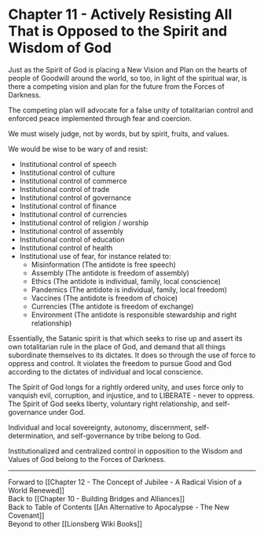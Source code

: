 # Chapter 11 - Actively Resisting All That is Opposed to the Spirit and Wisdom of God

Just as the Spirit of God is placing a New Vision and Plan on the hearts of people of Goodwill around the world, so too, in light of the spiritual war, is there a competing vision and plan for the future from the Forces of Darkness. 

The competing plan will advocate for a false unity of totalitarian control and enforced peace implemented through fear and coercion. 

We must wisely judge, not by words, but by spirit, fruits, and values. 

We would be wise to be wary of and resist: 

- Institutional control of speech  
- Institutional control of culture  
- Institutional control of commerce  
- Institutional control of trade  
- Institutional control of governance  
- Institutional control of finance  
- Institutional control of currencies  
- Institutional control of religion / worship   
- Institutional control of assembly  
- Institutional control of education  
- Institutional control of health  
- Institutional use of fear, for instance related to:  
	- Misinformation (The antidote is free speech)  
	- Assembly (The antidote is freedom of assembly)  
	- Ethics (The antidote is individual, family, local conscience)  
	- Pandemics (The antidote is individual, family, local freedom)   
	- Vaccines (The antidote is freedom of choice)  
	- Currencies (The antidote is freedom of exchange)  
	- Environment (The antidote is responsible stewardship and right relationship)  

Essentially, the Satanic spirit is that which seeks to rise up and assert its own totalitarian rule in the place of God, and demand that all things subordinate themselves to its dictates. It does so through the use of force to oppress and control. It violates the freedom to pursue Good and God according to the dictates of individual and local conscience. 

The Spirit of God longs for a rightly ordered unity, and uses force only to vanquish evil, corruption, and injustice, and to LIBERATE - never to oppress. The Spirit of God seeks liberty, voluntary right relationship, and self-governance under God. 

Individual and local sovereignty, autonomy, discernment, self-determination, and self-governance by tribe belong to God. 

Institutionalized and centralized control in opposition to the Wisdom and Values of God belong to the Forces of Darkness. 

___
Forward to [[Chapter 12 - The Concept of Jubilee - A Radical Vision of a World Renewed]]  
Back to [[Chapter 10 - Building Bridges and Alliances]]  
Back to Table of Contents [[An Alternative to Apocalypse - The New Covenant]]  
Beyond to other [[Lionsberg Wiki Books]]  